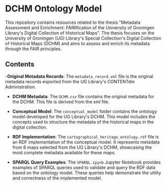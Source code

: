 # DCHM Ontology Model 
This repository contains resources related to the thesis "Metadata Assessment and Enrichment: FAIRification of the University of Groningen Library's Digital Collection of Historical Maps". The thesis focuses on the University of Groningen (UG) Library's Special Collection's Digital Collection of Historical Maps (DCHM) and aims to assess and enrich its metadata through the FAIR principles.

## Contents

-**Original Metadata Records**: The `metadata_record.xml` file is the original metadata records exported from the UG Library's CONTENTdm Administration. 

- **DCHM Metadata**: The `DCHM.csv` file contains the original metadata for the DCHM. This file is derived from the xml file. 

- **Conceptual Model**: The `conceptual_model` folder contains the ontology model developed for the UG Library's DCHM. This model includes the concepts used to structure the metadata of the historical maps in the digital collection.

- **RDF Implementation**: The `cartographical_heritage_ontology.rdf` file is an RDF implementation of the conceptual model. It represents metadata from 6 maps selected from the UG Library's DCHM, showcasing the most complete metadata available for these maps.

- **SPARQL Query Examples**: The `SPARQL.ipynb` Jupyter Notebook provides examples of SPARQL queries used to validate and query the RDF data based on the ontology model. These queries help demonstrate the utility and correctness of the implemented model.
